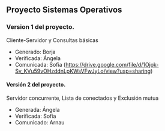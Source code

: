 ## Proyecto Sistemas Operativos

### Version 1 del proyecto.

Cliente-Servidor y Consultas básicas
- Generado: Borja
- Verificada: Ángela
- Comunicada: Sofia
(https://drive.google.com/file/d/1Ojok-Sv_KVu59vOHzddnLpKWsVFwJyLo/view?usp=sharing)

#### Versión 2 del proyecto.

Servidor concurrente, Lista de conectados y Exclusión mutua
- Generada: Ángela
- Verificada: Sofia
- Comunicado: Arnau
